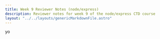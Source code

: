 ```yaml
---
title: Week 9 Reviewer Notes (node/express)
description: Reviewer notes for week 9 of the node/express CTD course
layout: "../../layouts/genericMarkdownFile.astro"
---
```


yo
